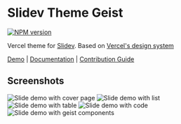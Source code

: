 # Slidev Theme Geist

[![NPM version](https://img.shields.io/npm/v/slidev-theme-geist)](https://www.npmjs.com/package/slidev-theme-geist)

Vercel theme for [Slidev](https://github.com/slidevjs/slidev). Based on [Vercel's design system](https://vercel.com/design)

[Demo](https://slidev-theme-geist-demo.vercel.app) | [Documentation](https://slidev-theme-geist-docs.vercel.app) | [Contribution Guide](CONTRIBUTING.md)

## Screenshots

![Slide demo with cover page](/example-export/01.png)
![Slide demo with list](/example-export/02.png)
![Slide demo with table](/example-export/03.png)
![Slide demo with code](/example-export/04.png)
![Slide demo with geist components ](/example-export/05.png)
